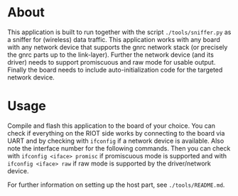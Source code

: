 About
=====

This application is built to run together with the script `./tools/sniffer.py`
as a sniffer for (wireless) data traffic. This application works with any board
with any network device that supports the gnrc network stack (or precisely the
gnrc parts up to the link-layer). Further the network device (and its driver)
needs to support promiscuous and raw mode for usable output. Finally the board
needs to include auto-initialization code for the targeted network device.


Usage
=====

Compile and flash this application to the board of your choice. You can check
if everything on the RIOT side works by connecting to the board via UART and by
checking with `ifconfig` if a network device is available. Also note the
interface number for the following commands. Then you can check with
`ifconfig <iface> promisc` if promiscuous mode is supported and with
`ifconfig <iface> raw` if raw mode is supported by the driver/network device.

For further information on setting up the host part, see `./tools/README.md`.
